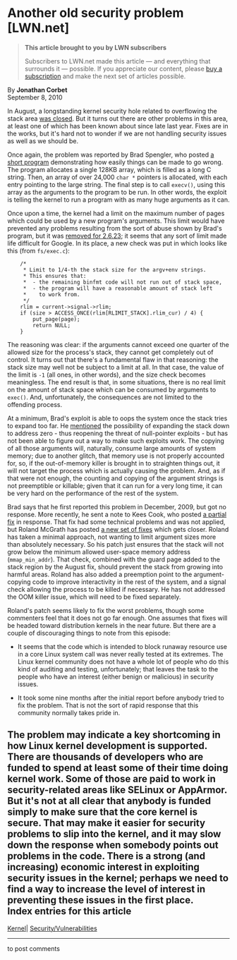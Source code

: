 # Another old security problem [LWN.net]

> **This article brought to you by LWN subscribers**
> 
> Subscribers to LWN.net made this article — and everything that surrounds it — possible. If you appreciate our content, please [buy a subscription](/Promo/nst-nag3/subscribe) and make the next set of articles possible. 

By **Jonathan Corbet**  
September 8, 2010 

In August, a longstanding kernel security hole related to overflowing the stack area [was closed](http://lwn.net/Articles/400746/). But it turns out there are other problems in this area, at least one of which has been known about since late last year. Fixes are in the works, but it's hard not to wonder if we are not handling security issues as well as we should be. 

Once again, the problem was reported by Brad Spengler, who posted [a short program](http://www.grsecurity.net/~spender/64bit_dos.c) demonstrating how easily things can be made to go wrong. The program allocates a single 128KB array, which is filled as a long C string. Then, an array of over 24,000 `char *` pointers is allocated, with each entry pointing to the large string. The final step is to call `execv()`, using this array as the arguments to the program to be run. In other words, the exploit is telling the kernel to run a program with as many huge arguments as it can. 

Once upon a time, the kernel had a limit on the maximum number of pages which could be used by a new program's arguments. This limit would have prevented any problems resulting from the sort of abuse shown by Brad's program, but it was [removed for 2.6.23](http://thread.gmane.org/gmane.linux.ports.hppa/752); it seems that any sort of limit made life difficult for Google. In its place, a new check was put in which looks like this (from `fs/exec.c`): 
    
    
    	/*
    	 * Limit to 1/4-th the stack size for the argv+env strings.
    	 * This ensures that:
    	 *  - the remaining binfmt code will not run out of stack space,
    	 *  - the program will have a reasonable amount of stack left
    	 *    to work from.
    	 */
    	rlim = current->signal->rlim;
    	if (size > ACCESS_ONCE(rlim[RLIMIT_STACK].rlim_cur) / 4) {
    		put_page(page);
    		return NULL;
    	}
    

The reasoning was clear: if the arguments cannot exceed one quarter of the allowed size for the process's stack, they cannot get completely out of control. It turns out that there's a fundamental flaw in that reasoning: the stack size may well not be subject to a limit at all. In that case, the value of the limit is `-1` (all ones, in other words), and the size check becomes meaningless. The end result is that, in some situations, there is no real limit on the amount of stack space which can be consumed by arguments to `exec()`. And, unfortunately, the consequences are not limited to the offending process. 

At a minimum, Brad's exploit is able to oops the system once the stack tries to expand too far. He [mentioned](/Articles/404053/) the possibility of expanding the stack down to address zero - thus reopening the threat of null-pointer exploits - but has not been able to figure out a way to make such exploits work. The copying of all those arguments will, naturally, consume large amounts of system memory; due to another glitch, that memory use is not properly accounted for, so, if the out-of-memory killer is brought in to straighten things out, it will not target the process which is actually causing the problem. And, as if that were not enough, the counting and copying of the argument strings is not preemptible or killable; given that it can run for a very long time, it can be very hard on the performance of the rest of the system. 

Brad says that he first reported this problem in December, 2009, but got no response. More recently, he sent a note to Kees Cook, who posted [a partial fix](/Articles/404056/) in response. That fix had some technical problems and was not applied, but Roland McGrath has posted [a new set of fixes](/Articles/404060/) which gets closer. Roland has taken a minimal approach, not wanting to limit argument sizes more than absolutely necessary. So his patch just ensures that the stack will not grow below the minimum allowed user-space memory address (`mmap_min_addr`). That check, combined with the guard page added to the stack region by the August fix, should prevent the stack from growing into harmful areas. Roland has also added a preemption point to the argument-copying code to improve interactivity in the rest of the system, and a signal check allowing the process to be killed if necessary. He has not addressed the OOM killer issue, which will need to be fixed separately. 

Roland's patch seems likely to fix the worst problems, though some commenters feel that it does not go far enough. One assumes that fixes will be headed toward distribution kernels in the near future. But there are a couple of discouraging things to note from this episode: 

  * It seems that the code which is intended to block runaway resource use in a core Linux system call was never really tested at its extremes. The Linux kernel community does not have a whole lot of people who do this kind of auditing and testing, unfortunately; that leaves the task to the people who have an interest (either benign or malicious) in security issues. 

  * It took some nine months after the initial report before anybody tried to fix the problem. That is not the sort of rapid response that this community normally takes pride in. 




The problem may indicate a key shortcoming in how Linux kernel development is supported. There are thousands of developers who are funded to spend at least some of their time doing kernel work. Some of those are paid to work in security-related areas like SELinux or AppArmor. But it's not at all clear that anybody is funded simply to make sure that the core kernel is secure. That may make it easier for security problems to slip into the kernel, and it may slow down the response when somebody points out problems in the code. There is a strong (and increasing) economic interest in exploiting security issues in the kernel; perhaps we need to find a way to increase the level of interest in preventing these issues in the first place.  
Index entries for this article  
---  
[Kernel](/Kernel/Index)| [Security/Vulnerabilities](/Kernel/Index#Security-Vulnerabilities)  
  


* * *

to post comments 
